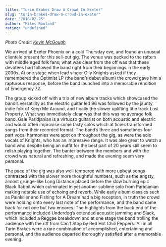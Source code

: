 ```yaml
---
title: "Turin Brakes Draw A Crowd In Exeter"
slug: "turin-brakes-draw-a-crowd-in-exeter"
date: "2016-02-25"
author: "Miles Rowland"
rating: "undefined"
---
```


_Photo Credit: [Kevin McGough](http://www.bristollivemagazine.com/turin-breaks-live-review-the-fleece-bristol-31-10-14/)_

We arrived at Exeter Phoenix on a cold Thursday eve, and found an unusual clientele present for this sell-out gig. The venue was packed to the rafters with middle aged folk fans; what was clear from the off was that these devotees had followed the band right from their beginnings in the early 2000s. At one stage when lead singer Olly Knights asked if they remembered the Optimist LP (the band’s debut album) the crowd gave him a rapturous response, before the band launched into a memorable rendition of Emergency 72.

The group kicked off with a trio of new album tracks which showcased the band’s versatility as the electric guitar led 96 was followed by the jaunty indie folk of Keep Me Around, and finally the slower uplifting title track Lost Property. What was immediately clear was that this was no average folk band. Gale Paridjanian is a virtuoso guitarist on both acoustic and electric and would often improvise some tasty solos which at times transformed songs from their recorded format. The band’s three and sometimes four part vocal harmonies were spot on throughout the gig, as were the solo vocals of Knights, who has an impressive range. It was also great to watch a band who despite being an outfit for the best part of 20 years still seem to relish playing together. The banter between the members and with the crowd was natural and refreshing, and made the evening seem very personal.

The pace of the gig was also well tempered with more upbeat songs contrasted with the slower more thoughtful numbers, such as the angsty, almost grunge-like Long Distance placed before the slow burning epic Black Rabbit which culminated in yet another sublime solo from Paridjanian making notable use of echoing and reverb. While early album classics such as Painkiller and Fishing for A Dream had a big reception, in truth the crowd were holding onto every last note of the performance, and the band came back for not one but two encores. The highlights from the back end of the performance included Underdog’s extended acoustic jamming and Slack, which included a Reggae breakdown and at one stage the band trolling the audience with the riff from Can’t Stop by Red Hot Chili Peppers. All in all Turin Brakes were a rare combination of accomplished, entertaining and personal, and the audience departed thoroughly satisfied after a memorable evening.
